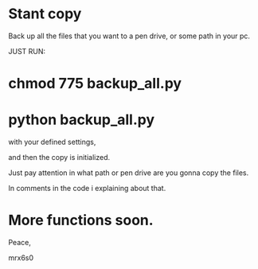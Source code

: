 # Stant copy 

Back up all the files that you want to a pen drive, or some path in your pc. 

JUST RUN:

# chmod 775 backup_all.py 

# python backup_all.py

with your defined settings,

and then the copy is initialized. 

Just pay attention in what path or pen drive are you gonna copy the files. 

In comments in the code i explaining about that.

# More functions soon. 

Peace,

mrx6s0
